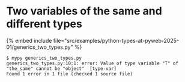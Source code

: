 # Two variables of the same and different types

{% embed include file="src/examples/python-types-at-pyweb-2025-01/generics_two_types.py" %}

```
$ mypy generics_two_types.py
generics_two_types.py:10:1: error: Value of type variable "T" of "the_same" cannot be "object"  [type-var]
Found 1 error in 1 file (checked 1 source file)
```



